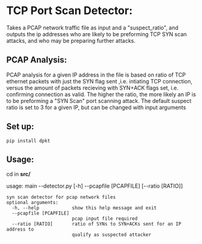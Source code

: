 # TCP Port Scan Detector:

Takes a PCAP network traffic file as input and a "suspect_ratio", and outputs the ip addresses who are likely to be preforming TCP SYN scan attacks, and who may be preparing further attacks.

## PCAP Analysis:
PCAP analysis for a given IP address in the file is based on ratio of TCP ethernet packets with just the SYN flag sent ,i.e. intiating TCP connection, versus the amount of packets recieving with SYN+ACK flags set, i.e. confirming connection as valid. The higher the ratio, the more likely an IP is to be preforming a "SYN Scan" port scanning attack. The default suspect ratio is set to 3 for a given IP, but can be changed with input arguments

## Set up:
```pip install dpkt```

## Usage: 
cd in **src/**

usage: main --detector.py [-h] --pcapfile [PCAPFILE] [--ratio [RATIO]]

```
syn scan detector for pcap network files
optional arguments:
  -h, --help            show this help message and exit
  --pcapfile [PCAPFILE]
                        pcap input file required
  --ratio [RATIO]       ratio of SYNs to SYN+ACKs sent for an IP address to
                        qualify as suspected attacker
```